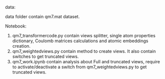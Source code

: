 data:

data folder contain qm7.mat dataset.

Notebook: 

1) qm7_transformercode.py contain views splitter, single atom properties dictionary, Coulomb matrices calculations and atomic embeddings creation.
2) qm7_weightedviews.py contain method to create views. It also contain switches to get truncated views. 
3) qm7_work.ipynb contain analysis about Full and truncated views, require to activate/deactivate a switch from qm7_weightedviews.py to get truncated views. 

